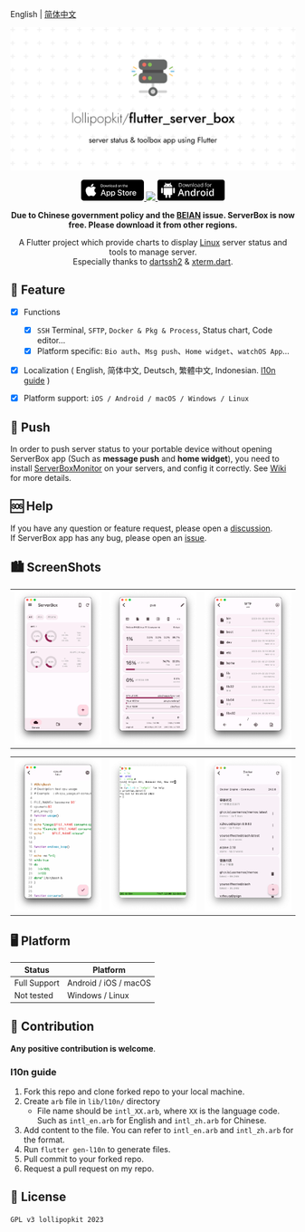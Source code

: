 English | [简体中文](README_zh.md)
<!-- Title-->
<p align="center">
  <img src="imgs/flutter_server_box.png">
</p>

<!-- Badges-->
<p align="center">
  <a href="https://apps.apple.com/app/id1586449703">
    <img style="height: 37px" src="imgs/appstore.svg">
  </a>
  <a href="https://count.ly/f/badge" rel="nofollow">
    <img style="height: 37px" src="https://count.ly/badges/dark.svg">
  </a>
  <a href="https://github.com/lollipopkit/flutter_server_box/releases/latest">
    <img style="height: 37px" src="imgs/dl-android.svg">
  </a>
</p>

<p align="center" style="font-weight: bold">Due to Chinese government policy and the <a href="https://github.com/lollipopkit/flutter_server_box/discussions/180">BEIAN</a> issue. ServerBox is now free. Please download it from other regions.</p>

<p align="center">
A Flutter project which provide charts to display <a href="../../issues/43">Linux</a> server status and tools to manage server.
<br>
Especially thanks to <a href="https://github.com/TerminalStudio/dartssh2">dartssh2</a> & <a href="https://github.com/TerminalStudio/xterm.dart">xterm.dart</a>.
</p>


## 🔖 Feature
- [x] Functions
  - [x] `SSH` Terminal, `SFTP`, `Docker & Pkg & Process`, Status chart, Code editor...
  - [x] Platform specific: `Bio auth`、`Msg push`、`Home widget`、`watchOS App`...
- [x] Localization ( English, 简体中文, Deutsch, 繁體中文, Indonesian. [l10n guide](#l10n-guide) )
- [x] Platform support: `iOS / Android / macOS / Windows / Linux`


## 📩 Push
In order to push  server status to your portable device without opening ServerBox app (Such as **message push** and **home widget**), you need to install [ServerBoxMonitor](https://github.com/lollipopkit/server_box_monitor) on your servers, and config it correctly. See [Wiki](https://github.com/lollipopkit/server_box_monitor/wiki) for more details.


## 🆘 Help
If you have any question or feature request, please open a [discussion](https://github.com/lollipopkit/flutter_server_box/discussions/new/choose).  
If ServerBox app has any bug, please open an [issue](https://github.com/lollipopkit/flutter_server_box/issues/new).


## 🏙️ ScreenShots
<table>
  <tr>
    <td>
	    <img width="200px" src="imgs/server.png">
    </td>
    <td>
	    <img width="200px" src="imgs/detail.png">
    </td>
    <td>
	    <img width="200px" src="imgs/sftp.png">
    </td>
  </tr>
</table>
<table>
  <tr>
    <td>
	    <img width="200px" src="imgs/editor.png">
    </td>
    <td>
	    <img width="200px" src="imgs/ssh.png">
    </td>
    <td>
	    <img width="200px" src="imgs/docker.png">
    </td>
  </tr>
</table>


## 🖥 Platform
Status|Platform          
--- | ---
Full Support| Android / iOS / macOS
Not tested| Windows / Linux


## 🧱 Contribution
**Any positive contribution is welcome**.

### l10n guide
1. Fork this repo and clone forked repo to your local machine.
2. Create `arb` file in `lib/l10n/` directory
   - File name should be `intl_XX.arb`, where `XX` is the language code. Such as `intl_en.arb` for English and `intl_zh.arb` for Chinese.
3. Add content to the file. You can refer to `intl_en.arb` and `intl_zh.arb` for the format.
4. Run `flutter gen-l10n` to generate files.
5. Pull commit to your forked repo.
6. Request a pull request on my repo.


## 📝 License
`GPL v3 lollipopkit 2023`
